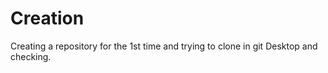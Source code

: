 # Creation
Creating a repository for the 1st time and trying to clone in git Desktop and checking.

